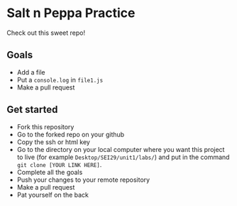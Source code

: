 # Salt n Peppa Practice

Check out this sweet repo!

## Goals

* Add a file
* Put a `console.log` in `file1.js`
* Make a pull request

## Get started

* Fork this repository
* Go to the forked repo on your github
* Copy the ssh or html key
* Go to the directory on your local computer where you want this project to live (for example `Desktop/SEI29/unit1/labs/`) and put in the command `git clone [YOUR LINK HERE]`.
* Complete all the goals
* Push your changes to your remote repository
* Make a pull request
* Pat yourself on the back